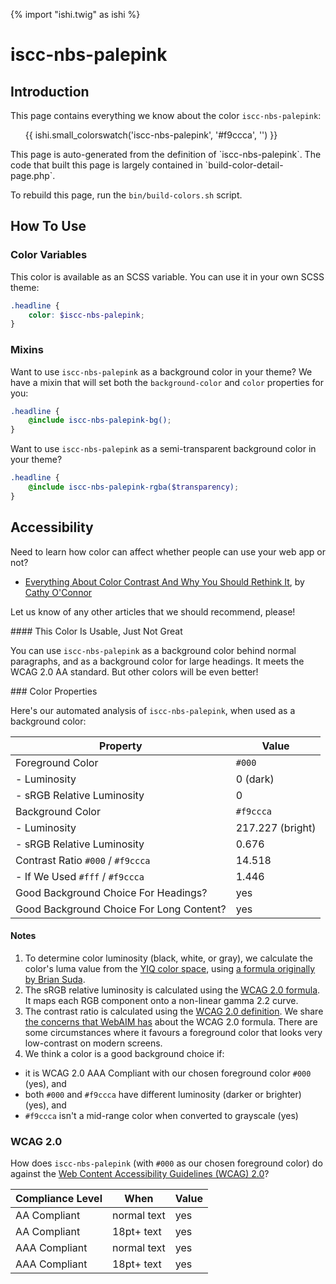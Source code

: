 {% import "ishi.twig" as ishi %}
# iscc-nbs-palepink

## Introduction

This page contains everything we know about the color `iscc-nbs-palepink`:

<div class="grid">
    <div class="cell">
        <div class="swatch">
            <ul>
                {{ ishi.small_colorswatch('iscc-nbs-palepink', '#f9ccca', '') }}
            </ul>
        </div>
    </div>
</div>

<div class="callout callout--info" markdown="1">
This page is auto-generated from the definition of `iscc-nbs-palepink`. The code that built this page is largely contained in `build-color-detail-page.php`.

To rebuild this page, run the `bin/build-colors.sh` script.
</div>

## How To Use

### Color Variables

This color is available as an SCSS variable. You can use it in your own SCSS theme:

```scss
.headline {
    color: $iscc-nbs-palepink;
}
```

### Mixins

Want to use `iscc-nbs-palepink` as a background color in your theme? We have a mixin that will set both the `background-color` and `color` properties for you:

```scss
.headline {
    @include iscc-nbs-palepink-bg();
}
```

Want to use `iscc-nbs-palepink` as a semi-transparent background color in your theme?

```scss
.headline {
    @include iscc-nbs-palepink-rgba($transparency);
}
```

## Accessibility

Need to learn how color can affect whether people can use your web app or not?

* [Everything About Color Contrast And Why You Should Rethink It](https://www.smashingmagazine.com/2014/10/color-contrast-tips-and-tools-for-accessibility/), by [Cathy O'Connor](http://www.twitter.com/cagocon)

Let us know of any other articles that we should recommend, please!
<div class="callout callout--warning" markdown="1">
#### This Color Is Usable, Just Not Great

You can use `iscc-nbs-palepink` as a background color behind normal paragraphs, and as a background color for large headings. It meets the WCAG 2.0 AA standard. But other colors will be even better!
</div>
### Color Properties

Here's our automated analysis of `iscc-nbs-palepink`, when used as a background color:

Property | Value
---------|------
Foreground Color | `#000`
- Luminosity | 0 (dark)
- sRGB Relative Luminosity | 0
Background Color | `#f9ccca`
- Luminosity | 217.227 (bright)
- sRGB Relative Luminosity | 0.676
Contrast Ratio `#000` / `#f9ccca` | 14.518
- If We Used `#fff` / `#f9ccca` | 1.446
Good Background Choice For Headings? | yes
Good Background Choice For Long Content? | yes

#### Notes

1. To determine color luminosity (black, white, or gray), we calculate the color's luma value from the [YIQ color space](https://en.wikipedia.org/wiki/YIQ), using [a formula originally by Brian Suda](https://24ways.org/2010/calculating-color-contrast/).
1. The sRGB relative luminosity is calculated using the [WCAG 2.0 formula](https://www.w3.org/TR/WCAG20/#relativeluminancedef). It maps each RGB component onto a non-linear gamma 2.2 curve.
1. The contrast ratio is calculated using the [WCAG 2.0 definition](https://www.w3.org/TR/2008/REC-WCAG20-20081211/#contrast-ratiodef). We share [the concerns that WebAIM has](http://webaim.org/blog/wcag-2-1-feedback/) about the WCAG 2.0 formula. There are some circumstances where it favours a foreground color that looks very low-contrast on modern screens.
1. We think a color is a good background choice if:
  - it is WCAG 2.0 AAA Compliant with our chosen foreground color `#000` (yes), and
  - both `#000` and `#f9ccca` have different luminosity (darker or brighter) (yes), and
  - `#f9ccca` isn't a mid-range color when converted to grayscale (yes)

### WCAG 2.0

How does `iscc-nbs-palepink` (with `#000` as our chosen foreground color) do against the [Web Content Accessibility Guidelines (WCAG) 2.0](https://www.w3.org/TR/WCAG20/)?

Compliance Level | When | Value
-----------------|------|------
AA Compliant | normal text | yes
AA Compliant | 18pt+ text | yes
AAA Compliant | normal text | yes
AAA Compliant | 18pt+ text | yes